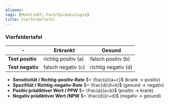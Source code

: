 ```yaml
---
aliases: 
tags: [Modul/m07, Fach/Epidemiologie]
title: Vierfeldertafel
---
```

### Vierfeldertafel
| -                | Erkrankt            | Gesund              |
| ---------------- | ------------------- | ------------------- |
| **Test positiv** | richtig positiv (a) | falsch positiv (b)  |
| **Test negativ** | falsch negativ (c)      | richtig negativ (d) |

- **Sensitivität / Richtig-positiv-Rate** $= \frac{a}{a+c}$ (krank → positiv)
- **Spezifität / Richtig-negativ-Rate** $= \frac{d}{d+b}$ (gesund → negativ)
- **Positiv prädiktiver Wert / PPW** $= \frac{a}{a+b}$ (positiv → krank)
- **Negativ prädiktiver Wert /NPW** $= \frac{d}{c+d}$ (negativ → gesund)
